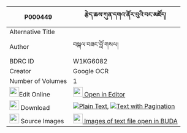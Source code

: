 |P000449|རྩེད་ཆས་ཀུན་དགའ་ནོར་བུའི་བང་མཛོད། 
| --- | --- 
|Alternative Title |
|Author| བསྐལ་བཟང་བློ་གསལ།
|BDRC ID | W1KG6082
|Creator | Google OCR
|Number of Volumes| 1
|<img width="25" src="https://img.icons8.com/color/25/000000/edit-property.png">Edit Online| [<img width="25" src="https://avatars.githubusercontent.com/u/45091458?s=200&v=4"> Open in Editor](http://editor.openpecha.org/P000449)
|<img width="25" src="https://img.icons8.com/fluent/48/000000/download-2.png"/>  Download | [![](https://img.icons8.com/color/20/000000/txt.png)Plain Text](https://github.com/Openpecha/P000449/releases/download/v1/tseche_kunga_norbu_i_bangdzo_plain_P000449.zip), [![](https://img.icons8.com/color/20/000000/txt.png)Text with Pagination](https://github.com/Openpecha/P000449/releases/download/v1/tseche_kunga_norbu_i_bangdzo_pages_P000449.zip)
|<img width="25" src="https://img.icons8.com/plasticine/100/000000/pictures-folder.png"/>  Source Images | [<img width="25" src="https://library.bdrc.io/icons/BUDA-small.svg"> Images of text file open in BUDA](https://library.bdrc.io/show/bdr:W1KG6082)
